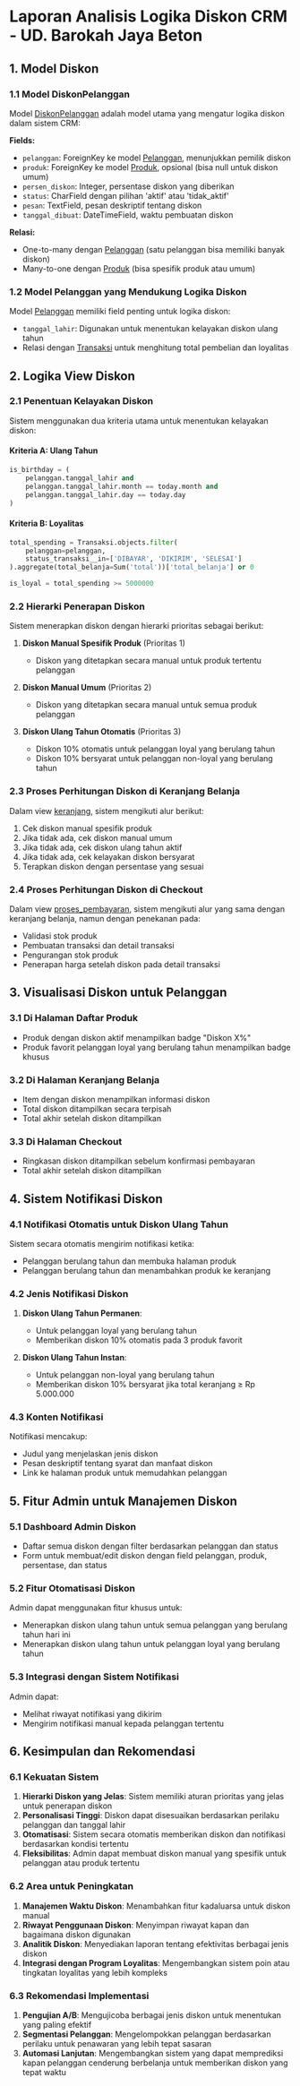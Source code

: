 # Laporan Analisis Logika Diskon CRM - UD. Barokah Jaya Beton

## 1. Model Diskon

### 1.1 Model DiskonPelanggan
Model [DiskonPelanggan](file:///e:/TA-2025/ta-django-commerce/admin_dashboard/models.py#L160-L176) adalah model utama yang mengatur logika diskon dalam sistem CRM:

**Fields:**
- `pelanggan`: ForeignKey ke model [Pelanggan](file:///e:/TA-2025/ta-django-commerce/admin_dashboard/models.py#L27-L44), menunjukkan pemilik diskon
- `produk`: ForeignKey ke model [Produk](file:///e:/TA-2025/ta-django-commerce/admin_dashboard/models.py#L71-L83), opsional (bisa null untuk diskon umum)
- `persen_diskon`: Integer, persentase diskon yang diberikan
- `status`: CharField dengan pilihan 'aktif' atau 'tidak_aktif'
- `pesan`: TextField, pesan deskriptif tentang diskon
- `tanggal_dibuat`: DateTimeField, waktu pembuatan diskon

**Relasi:**
- One-to-many dengan [Pelanggan](file:///e:/TA-2025/ta-django-commerce/admin_dashboard/models.py#L27-L44) (satu pelanggan bisa memiliki banyak diskon)
- Many-to-one dengan [Produk](file:///e:/TA-2025/ta-django-commerce/admin_dashboard/models.py#L71-L83) (bisa spesifik produk atau umum)

### 1.2 Model Pelanggan yang Mendukung Logika Diskon
Model [Pelanggan](file:///e:/TA-2025/ta-django-commerce/admin_dashboard/models.py#L27-L44) memiliki field penting untuk logika diskon:
- `tanggal_lahir`: Digunakan untuk menentukan kelayakan diskon ulang tahun
- Relasi dengan [Transaksi](file:///e:/TA-2025/ta-django-commerce/admin_dashboard/models.py#L113-L142) untuk menghitung total pembelian dan loyalitas

## 2. Logika View Diskon

### 2.1 Penentuan Kelayakan Diskon
Sistem menggunakan dua kriteria utama untuk menentukan kelayakan diskon:

#### Kriteria A: Ulang Tahun
```python
is_birthday = (
    pelanggan.tanggal_lahir and 
    pelanggan.tanggal_lahir.month == today.month and 
    pelanggan.tanggal_lahir.day == today.day
)
```

#### Kriteria B: Loyalitas
```python
total_spending = Transaksi.objects.filter(
    pelanggan=pelanggan,
    status_transaksi__in=['DIBAYAR', 'DIKIRIM', 'SELESAI']
).aggregate(total_belanja=Sum('total'))['total_belanja'] or 0

is_loyal = total_spending >= 5000000
```

### 2.2 Hierarki Penerapan Diskon
Sistem menerapkan diskon dengan hierarki prioritas sebagai berikut:

1. **Diskon Manual Spesifik Produk** (Prioritas 1)
   - Diskon yang ditetapkan secara manual untuk produk tertentu pelanggan
   
2. **Diskon Manual Umum** (Prioritas 2)
   - Diskon yang ditetapkan secara manual untuk semua produk pelanggan
   
3. **Diskon Ulang Tahun Otomatis** (Prioritas 3)
   - Diskon 10% otomatis untuk pelanggan loyal yang berulang tahun
   - Diskon 10% bersyarat untuk pelanggan non-loyal yang berulang tahun

### 2.3 Proses Perhitungan Diskon di Keranjang Belanja
Dalam view [keranjang](file:///e:/TA-2025/ta-django-commerce/admin_dashboard/views.py#L273-L579), sistem mengikuti alur berikut:
1. Cek diskon manual spesifik produk
2. Jika tidak ada, cek diskon manual umum
3. Jika tidak ada, cek diskon ulang tahun aktif
4. Jika tidak ada, cek kelayakan diskon bersyarat
5. Terapkan diskon dengan persentase yang sesuai

### 2.4 Proses Perhitungan Diskon di Checkout
Dalam view [proses_pembayaran](file:///e:/TA-2025/ta-django-commerce/admin_dashboard/views.py#L659-L916), sistem mengikuti alur yang sama dengan keranjang belanja, namun dengan penekanan pada:
- Validasi stok produk
- Pembuatan transaksi dan detail transaksi
- Pengurangan stok produk
- Penerapan harga setelah diskon pada detail transaksi

## 3. Visualisasi Diskon untuk Pelanggan

### 3.1 Di Halaman Daftar Produk
- Produk dengan diskon aktif menampilkan badge "Diskon X%"
- Produk favorit pelanggan loyal yang berulang tahun menampilkan badge khusus

### 3.2 Di Halaman Keranjang Belanja
- Item dengan diskon menampilkan informasi diskon
- Total diskon ditampilkan secara terpisah
- Total akhir setelah diskon ditampilkan

### 3.3 Di Halaman Checkout
- Ringkasan diskon ditampilkan sebelum konfirmasi pembayaran
- Total akhir setelah diskon ditampilkan

## 4. Sistem Notifikasi Diskon

### 4.1 Notifikasi Otomatis untuk Diskon Ulang Tahun
Sistem secara otomatis mengirim notifikasi ketika:
- Pelanggan berulang tahun dan membuka halaman produk
- Pelanggan berulang tahun dan menambahkan produk ke keranjang

### 4.2 Jenis Notifikasi Diskon
1. **Diskon Ulang Tahun Permanen**:
   - Untuk pelanggan loyal yang berulang tahun
   - Memberikan diskon 10% otomatis pada 3 produk favorit
   
2. **Diskon Ulang Tahun Instan**:
   - Untuk pelanggan non-loyal yang berulang tahun
   - Memberikan diskon 10% bersyarat jika total keranjang ≥ Rp 5.000.000

### 4.3 Konten Notifikasi
Notifikasi mencakup:
- Judul yang menjelaskan jenis diskon
- Pesan deskriptif tentang syarat dan manfaat diskon
- Link ke halaman produk untuk memudahkan pelanggan

## 5. Fitur Admin untuk Manajemen Diskon

### 5.1 Dashboard Admin Diskon
- Daftar semua diskon dengan filter berdasarkan pelanggan dan status
- Form untuk membuat/edit diskon dengan field pelanggan, produk, persentase, dan status

### 5.2 Fitur Otomatisasi Diskon
Admin dapat menggunakan fitur khusus untuk:
- Menerapkan diskon ulang tahun untuk semua pelanggan yang berulang tahun hari ini
- Menerapkan diskon ulang tahun untuk pelanggan loyal yang berulang tahun

### 5.3 Integrasi dengan Sistem Notifikasi
Admin dapat:
- Melihat riwayat notifikasi yang dikirim
- Mengirim notifikasi manual kepada pelanggan tertentu

## 6. Kesimpulan dan Rekomendasi

### 6.1 Kekuatan Sistem
1. **Hierarki Diskon yang Jelas**: Sistem memiliki aturan prioritas yang jelas untuk penerapan diskon
2. **Personalisasi Tinggi**: Diskon dapat disesuaikan berdasarkan perilaku pelanggan dan tanggal lahir
3. **Otomatisasi**: Sistem secara otomatis memberikan diskon dan notifikasi berdasarkan kondisi tertentu
4. **Fleksibilitas**: Admin dapat membuat diskon manual yang spesifik untuk pelanggan atau produk tertentu

### 6.2 Area untuk Peningkatan
1. **Manajemen Waktu Diskon**: Menambahkan fitur kadaluarsa untuk diskon manual
2. **Riwayat Penggunaan Diskon**: Menyimpan riwayat kapan dan bagaimana diskon digunakan
3. **Analitik Diskon**: Menyediakan laporan tentang efektivitas berbagai jenis diskon
4. **Integrasi dengan Program Loyalitas**: Mengembangkan sistem poin atau tingkatan loyalitas yang lebih kompleks

### 6.3 Rekomendasi Implementasi
1. **Pengujian A/B**: Mengujicoba berbagai jenis diskon untuk menentukan yang paling efektif
2. **Segmentasi Pelanggan**: Mengelompokkan pelanggan berdasarkan perilaku untuk penawaran yang lebih tepat sasaran
3. **Automasi Lanjutan**: Mengembangkan sistem yang dapat memprediksi kapan pelanggan cenderung berbelanja untuk memberikan diskon yang tepat waktu